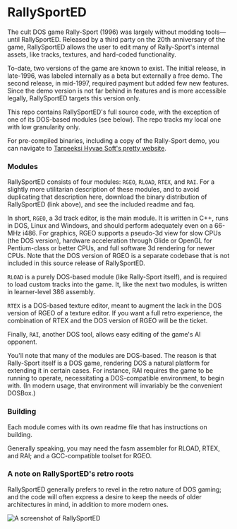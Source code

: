 # RallySportED
The cult DOS game Rally-Sport (1996) was largely without modding tools&mdash;until RallySportED. Released by a third party on the 20th anniversary of the game, RallySportED allows the user to edit many of Rally-Sport's internal assets, like tracks, textures, and hard-coded functionality.

To-date, two versions of the game are known to exist. The initial release, in late-1996, was labeled internally as a beta but externally a free demo. The second release, in mid-1997, required payment but added few new features. Since the demo version is not far behind in features and is more accessible legally, RallySportED targets this version only.

This repo contains RallySportED's full source code, with the exception of one of its DOS-based modules (see below). The repo tracks my local one with low granularity only.

For pre-compiled binaries, including a copy of the Rally-Sport demo, you can navigate to [Tarpeeksi Hyvae Soft's pretty website](http://tarpeeksihyvaesoft.com/soft).

### Modules
RallySportED consists of four modules: ```RGEO```, ```RLOAD```, ```RTEX```, and ```RAI```. For a slightly more utilitarian description of these modules, and to avoid duplicating that description here, download the binary distribution of RallySportED (link above), and see the included readme and faq.

In short, ```RGEO```, a 3d track editor, is the main module. It is written in C++, runs in DOS, Linux and Windows, and should perform adequately even on a 66-MHz i486. For graphics, RGEO supports a pseudo-3d view for slow CPUs (the DOS version), hardware acceleration through Glide or OpenGL for Pentium-class or better CPUs, and full software 3d rendering for newer CPUs. Note that the DOS version of RGEO is a separate codebase that is not included in this source release of RallySportED.

```RLOAD``` is a purely DOS-based module (like Rally-Sport itself), and is required to load custom tracks into the game. It, like the next two modules, is written in learner-level 386 assembly.

```RTEX``` is a DOS-based texture editor, meant to augment the lack in the DOS version of RGEO of a texture editor. If you want a full retro experience, the combination of RTEX and the DOS version of RGEO will be the ticket.

Finally, ```RAI```, another DOS tool, allows easy editing of the game's AI opponent.

You'll note that many of the modules are DOS-based. The reason is that Rally-Sport itself is a DOS game, rendering DOS a natural platform for extending it in certain cases. For instance, RAI requires the game to be running to operate, necessitating a DOS-compatible environment, to begin with. (In modern usage, that environment will invariably be the convenient DOSBox.)

### Building
Each module comes with its own readme file that has instructions on building.

Generally  speaking, you may need the fasm assembler for RLOAD, RTEX, and RAI; and a GCC-compatible toolset for RGEO.

### A note on RallySportED's retro roots
RallySportED generally prefers to revel in the retro nature of DOS gaming; and the code will often express a desire to keep the needs of older architectures in mind, in addition to more modern ones.

![A screenshot of RallySportED](http://tarpeeksihyvaesoft.com/soft/img/rsed2_b.png)
